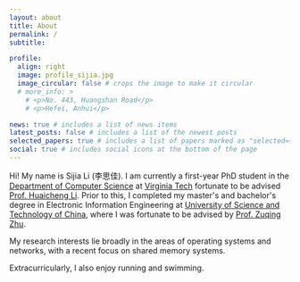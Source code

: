 ```yaml
---
layout: about
title: About
permalink: /
subtitle: 

profile:
  align: right
  image: profile_sijia.jpg
  image_circular: false # crops the image to make it circular
  # more_info: >
    # <p>No. 443, Huangshan Road</p>
    # <p>Hefei, Anhui</p>

news: true # includes a list of news items
latest_posts: false # includes a list of the newest posts
selected_papers: true # includes a list of papers marked as "selected={true}"
social: true # includes social icons at the bottom of the page
---
```


Hi! My name is Sijia Li (李思佳). I am currently a first-year PhD student in the [Department of Computer Science](https://cs.vt.edu/) at [Virginia Tech](https://www.vt.edu/) fortunate to be advised [Prof. Huaicheng Li](https://huaicheng.github.io/). Prior to this, I completed my master's and bachelor's degree in Electronic Information Engineering at [University of Science and Technology of China](https://en.ustc.edu.cn/), where I was fortunate to be advised by [Prof. Zuqing Zhu](http://www.zuqingzhu.info/).

My research interests lie broadly in the areas of operating systems and networks, with a recent focus on shared memory systems.

Extracurricularly, I also enjoy running and swimming.
